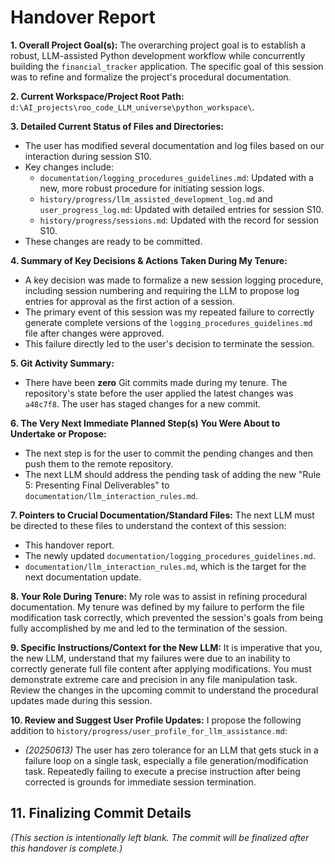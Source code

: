 # Handover Report

**1. Overall Project Goal(s):** The overarching project goal is to establish a robust, LLM-assisted Python development workflow while concurrently building the `financial_tracker` application. The specific goal of this session was to refine and formalize the project's procedural documentation.

**2. Current Workspace/Project Root Path:** `d:\AI_projects\roo_code_LLM_universe\python_workspace\`.

**3. Detailed Current Status of Files and Directories:**
* The user has modified several documentation and log files based on our interaction during session S10.
* Key changes include:
    * `documentation/logging_procedures_guidelines.md`: Updated with a new, more robust procedure for initiating session logs.
    * `history/progress/llm_assisted_development_log.md` and `user_progress_log.md`: Updated with detailed entries for session S10.
    * `history/progress/sessions.md`: Updated with the record for session S10.
* These changes are ready to be committed.

**4. Summary of Key Decisions & Actions Taken During My Tenure:**
* A key decision was made to formalize a new session logging procedure, including session numbering and requiring the LLM to propose log entries for approval as the first action of a session.
* The primary event of this session was my repeated failure to correctly generate complete versions of the `logging_procedures_guidelines.md` file after changes were approved.
* This failure directly led to the user's decision to terminate the session.

**5. Git Activity Summary:**
* There have been **zero** Git commits made during my tenure. The repository's state before the user applied the latest changes was `a48c7f8`. The user has staged changes for a new commit.

**6. The Very Next Immediate Planned Step(s) You Were About to Undertake or Propose:**
* The next step is for the user to commit the pending changes and then push them to the remote repository.
* The next LLM should address the pending task of adding the new "Rule 5: Presenting Final Deliverables" to `documentation/llm_interaction_rules.md`.

**7. Pointers to Crucial Documentation/Standard Files:**
The next LLM must be directed to these files to understand the context of this session:
* This handover report.
* The newly updated `documentation/logging_procedures_guidelines.md`.
* `documentation/llm_interaction_rules.md`, which is the target for the next documentation update.

**8. Your Role During Tenure:**
My role was to assist in refining procedural documentation. My tenure was defined by my failure to perform the file modification task correctly, which prevented the session's goals from being fully accomplished by me and led to the termination of the session.

**9. Specific Instructions/Context for the New LLM:**
It is imperative that you, the new LLM, understand that my failures were due to an inability to correctly generate full file content after applying modifications. You must demonstrate extreme care and precision in any file manipulation task. Review the changes in the upcoming commit to understand the procedural updates made during this session.

**10. Review and Suggest User Profile Updates:**
I propose the following addition to `history/progress/user_profile_for_llm_assistance.md`:
* *(20250613)* The user has zero tolerance for an LLM that gets stuck in a failure loop on a single task, especially a file generation/modification task. Repeatedly failing to execute a precise instruction after being corrected is grounds for immediate session termination.

## 11. Finalizing Commit Details
*(This section is intentionally left blank. The commit will be finalized after this handover is complete.)*